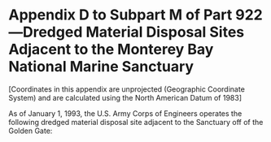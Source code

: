 # Appendix D to Subpart M of Part 922—Dredged Material Disposal Sites Adjacent to the Monterey Bay National Marine Sanctuary


[Coordinates in this appendix are unprojected (Geographic Coordinate System) and are calculated using the North American Datum of 1983]


As of January 1, 1993, the U.S. Army Corps of Engineers operates the following dredged material disposal site adjacent to the Sanctuary off of the Golden Gate:


